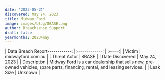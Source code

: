```yaml
---
date: '2023-05-24'
discovered: May 24, 2023
title: Midway Ford
image: images/blog/8BASE.png
author: Breachsense Support
draft: false
yearmonths: 2023/may
---
```


| Data Breach Report------------:     |:-------------:    | :-----:|
| Victim      | midwayford.com.au      | 
| Threat Actor      |  8BASE     | 
| Date Discovered      | May 24, 2023      | 
| Description      | Midway Ford is a car dealership that sells new, pre-owned vehicles, spare parts, financing, rental, and leasing services.      | 
| Leak Size      | Unknown      | 

